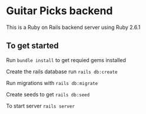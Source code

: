 # Guitar Picks backend

This is a Ruby on Rails backend server using Ruby 2.6.1

## To get started

Run `bundle install` to get requied gems installed

Create the rails database run `rails db:create`

Run migrations with `rails db:migrate`

Create seeds to get `rails db:seed`

To start server `rails server`
